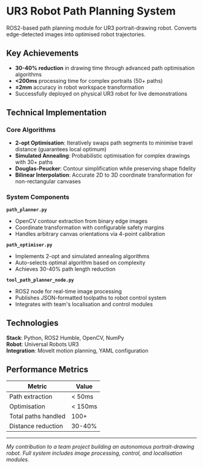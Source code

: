 # UR3 Robot Path Planning System

ROS2-based path planning module for UR3 portrait-drawing robot. Converts edge-detected images into optimised robot trajectories.

## Key Achievements

- **30-40% reduction** in drawing time through advanced path optimisation algorithms
- **<200ms** processing time for complex portraits (50+ paths)
- **±2mm** accuracy in robot workspace transformation
- Successfully deployed on physical UR3 robot for live demonstrations

## Technical Implementation

### Core Algorithms
- **2-opt Optimisation**: Iteratively swaps path segments to minimise travel distance (guarantees local optimum)
- **Simulated Annealing**: Probabilistic optimisation for complex drawings with 30+ paths
- **Douglas-Peucker**: Contour simplification while preserving shape fidelity
- **Bilinear Interpolation**: Accurate 2D to 3D coordinate transformation for non-rectangular canvases

### System Components

**`path_planner.py`**
- OpenCV contour extraction from binary edge images
- Coordinate transformation with configurable safety margins
- Handles arbitrary canvas orientations via 4-point calibration

**`path_optimiser.py`**
- Implements 2-opt and simulated annealing algorithms
- Auto-selects optimal algorithm based on complexity
- Achieves 30-40% path length reduction

**`tool_path_planner_node.py`**
- ROS2 node for real-time image processing
- Publishes JSON-formatted toolpaths to robot control system
- Integrates with team's localisation and control modules

## Technologies

**Stack**: Python, ROS2 Humble, OpenCV, NumPy  
**Robot**: Universal Robots UR3  
**Integration**: MoveIt motion planning, YAML configuration

## Performance Metrics

| Metric | Value |
|--------|-------|
| Path extraction | < 50ms |
| Optimisation | < 150ms |
| Total paths handled | 100+ |
| Distance reduction | 30-40% |
---
*My contribution to a team project building an autonomous portrait-drawing robot. Full system includes image processing, control, and localisation modules.*

